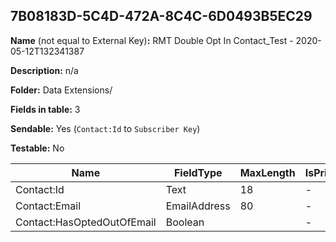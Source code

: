 ## 7B08183D-5C4D-472A-8C4C-6D0493B5EC29

**Name** (not equal to External Key)**:** RMT Double Opt In Contact_Test - 2020-05-12T132341387

**Description:** n/a

**Folder:** Data Extensions/

**Fields in table:** 3

**Sendable:** Yes (`Contact:Id` to `Subscriber Key`)

**Testable:** No

| Name | FieldType | MaxLength | IsPrimaryKey | IsNullable | DefaultValue |
| --- | --- | --- | --- | --- | --- |
| Contact:Id | Text | 18 | - | - |  |
| Contact:Email | EmailAddress | 80 | - | + |  |
| Contact:HasOptedOutOfEmail | Boolean |  | - | + | False |
